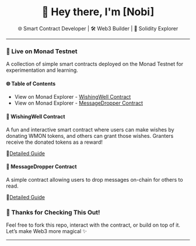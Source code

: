 <h1 align="center">👋 Hey there, I'm [Nobi]</h1>
<p align="center">
  🌐 Smart Contract Developer | 🛠️ Web3 Builder | 🔐 Solidity Explorer<br>
</p>

---

### 🚀 Live on Monad Testnet

A collection of simple smart contracts deployed on the Monad Testnet for experimentation and learning.

#### 🌐 Table of Contents

- View on Monad Explorer - [WishingWell Contract](https://testnet.monadexplorer.com/address/0xYourWishingWellContractAddress?tab=Contract)
- View on Monad Explorer - [MessageDropper Contract](https://testnet.monadexplorer.com/address/0x6c2F9cC7B00861aC4Cc865938B867A8f1419c383?tab=Contract)

#### 🧙 WishingWell Contract

A fun and interactive smart contract where users can make wishes by donating WMON tokens, and others can grant those wishes. Granters receive the donated tokens as a reward!

🔗[Detailed Guide](README/README_WishingWell.md)

#### 👋 MessageDropper Contract

A simple contract allowing users to drop messages on-chain for others to read.

🔗[Detailed Guide](README/README_MessageDropper.md)


### 🙌 Thanks for Checking This Out!

Feel free to fork this repo, interact with the contract, or build on top of it.  
Let’s make Web3 more magical ✨

---

